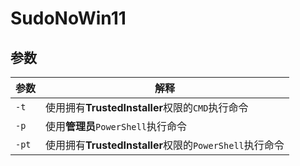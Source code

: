# SudoNoWin11
## 参数
|  参数  |  解释  |
|  ----  |  ----  |
|  `-t`  |  使用拥有**TrustedInstaller**权限的`CMD`执行命令  |
|  `-p`  |  使用**管理员**`PowerShell`执行命令  |
|  `-pt`  |  使用拥有**TrustedInstaller**权限的`PowerShell`执行命令  |
